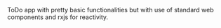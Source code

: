 ToDo app with pretty basic functionalities but with use of standard web components and rxjs for reactivity.
